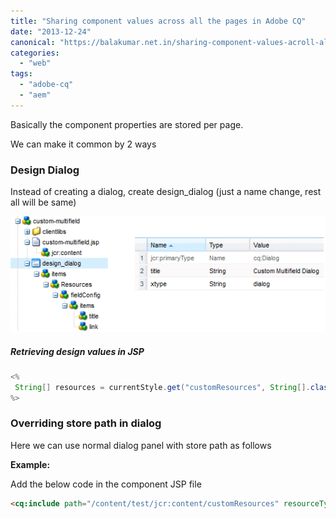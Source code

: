 ```yaml
---
title: "Sharing component values across all the pages in Adobe CQ"
date: "2013-12-24"
canonical: "https://balakumar.net.in/sharing-component-values-acroll-all-the-pages-in-adobe-cq/"
categories: 
  - "web"
tags: 
  - "adobe-cq"
  - "aem"
---
```


Basically the component properties are stored per page.

We can make it common by 2 ways

### Design Dialog

Instead of creating a dialog, create design_dialog (just a name change, rest all will be same)

![Adobe CQ Design Dialog](./images/design_dialog.gif)

##### Retrieving design values in JSP

```java
<%
 String[] resources = currentStyle.get("customResources", String[].class);
%>
```

### Overriding store path in dialog

Here we can use normal dialog panel with store path as follows

**Example:**

Add the below code in the component JSP file

```html
<cq:include path="/content/test/jcr:content/customResources" resourceType="test-components/components/customResources" />
```
